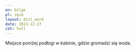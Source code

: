 ```yaml
---
en: bilge
pl: zęza
layout: dict_word
date: 2013-12-27
cat: hull
---
```


Miejsce poniżej podłogi w kabinie, gdzie gromadzi się woda.

